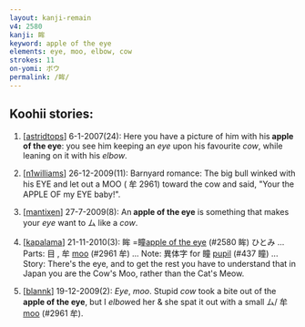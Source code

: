 ```yaml
---
layout: kanji-remain
v4: 2580
kanji: 眸
keyword: apple of the eye
elements: eye, moo, elbow, cow
strokes: 11
on-yomi: ボウ
permalink: /眸/
---
```


## Koohii stories: 

1) [<a href="http://kanji.koohii.com/profile/astridtops">astridtops</a>] 6-1-2007(24): Here you have a picture of him with his<strong> apple of the eye</strong>: you see him keeping an <em>eye</em> upon his favourite <em>cow</em>, while leaning on it with his <em>elbow</em>.

2) [<a href="http://kanji.koohii.com/profile/n1williams">n1williams</a>] 26-12-2009(11): Barnyard romance: The big bull winked with his EYE and let out a MOO ( 牟 2961) toward the cow and said, &quot;Your the APPLE OF my EYE baby!&quot;.

3) [<a href="http://kanji.koohii.com/profile/mantixen">mantixen</a>] 27-7-2009(8): An<strong> apple of the eye</strong> is something that makes your <em>eye</em> want to ム like a <em>cow</em>.

4) [<a href="http://kanji.koohii.com/profile/kapalama">kapalama</a>] 21-11-2010(3): 眸 =瞳<a href="../v4/2580.html">apple of the eye</a> (#2580 眸) ひとみ ... Parts: 目 , 牟 <a href="../v4/2961.html">moo</a> (#2961 牟) ... Note: 異体字 for 瞳 <a href="../v4/437.html">pupil</a> (#437 瞳) ... Story: There&#039;s the eye, and to get the rest you have to understand that in Japan you are the Cow&#039;s Moo, rather than the Cat&#039;s Meow.

5) [<a href="http://kanji.koohii.com/profile/blannk">blannk</a>] 19-12-2009(2): <em>Eye</em>, <em>moo</em>. Stupid <em>cow</em> took a bite out of the<strong> apple of the eye</strong>, but I <em>elbow</em>ed her &amp; she spat it out with a small ム/ 牟 <a href="../v4/2961.html">moo</a> (#2961 牟).

